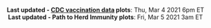 <p align="center">
    <b>Last updated - <a href="https://covid.cdc.gov/covid-data-tracker/#vaccinations" target="_blank">CDC vaccination data</a> plots</b>: Thu, Mar 4 2021 6pm ET<br>
    <b>Last updated - Path to Herd Immunity plots</b>: Fri, Mar 5 2021 3am ET
    </p>